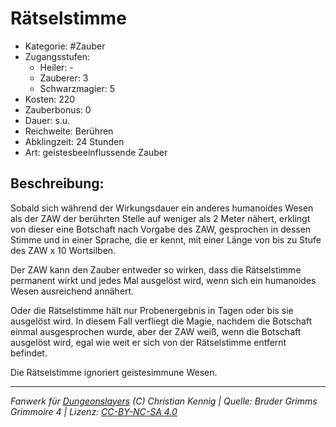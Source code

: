 # Rätselstimme

- Kategorie: #Zauber
- Zugangsstufen:
  - Heiler: -
  - Zauberer: 3
  - Schwarzmagier: 5
- Kosten: 220
- Zauberbonus: 0
- Dauer: s.u.
- Reichweite: Berühren
- Abklingzeit: 24 Stunden
- Art: geistesbeeinflussende Zauber

## Beschreibung:

Sobald sich während der Wirkungsdauer ein anderes humanoides Wesen als der ZAW der berührten Stelle auf weniger als 2 Meter nähert, erklingt von dieser eine Botschaft nach Vorgabe des ZAW, gesprochen in dessen Stimme und in einer Sprache, die er kennt, mit einer Länge von bis zu Stufe des ZAW x 10 Wortsilben.

Der ZAW kann den Zauber entweder so wirken, dass die Rätselstimme permanent wirkt und jedes Mal ausgelöst wird, wenn sich ein humanoides Wesen ausreichend annähert.

Oder die Rätselstimme hält nur Probenergebnis in Tagen oder bis sie ausgelöst wird. In diesem Fall verfliegt die Magie, nachdem die Botschaft einmal ausgesprochen wurde, aber der ZAW weiß, wenn die Botschaft ausgelöst wird, egal wie weit er sich von der Rätselstimme entfernt befindet.

Die Rätselstimme ignoriert geistesimmune Wesen.

---

_Fanwerk für [Dungeonslayers](https://www.dungeonslayers.net/) (C) Christian Kennig | Quelle: Bruder Grimms Grimmoire 4 | Lizenz: [CC-BY-NC-SA 4.0](https://creativecommons.org/licenses/by-nc-sa/4.0/deed.de)_
